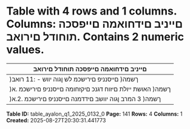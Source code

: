 # Table with 4 rows and 1 columns. Columns: םייניב םידחואמה םייפסכה תוחודל םירואב. Contains 2 numeric values.

| םייניב םידחואמה םייפסכה תוחודל םירואב |
|---|
| )ךשמה( םייסנניפ םירישכמ לש ןגוה יווש - :11 רואב |
| )ךשמה( האושת ייולת םיזוח דגנכ םיקזחומה םייסנניפ םירישכמ .א |
| )ךשמה( 3 המרב ןגוה יוושב םידדמנה םייסנניפ םירישכמ .2.א |

**Table ID:** table_ayalon_q1_2025_0132_0
**Page:** 141
**Rows:** 4
**Columns:** 1
**Created:** 2025-08-27T20:30:31.441773
